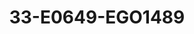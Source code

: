 ---
title: 33-E0649-EGO1489
image: /v1543919832/viterbo/33-E0649-EGO1489.jpg
brand: ego
layout: vestito
---